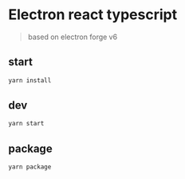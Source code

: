 # Electron react typescript
> based on electron forge v6

## start
```bash
yarn install
```

## dev
```bash
yarn start
```

## package
```bash
yarn package
```
